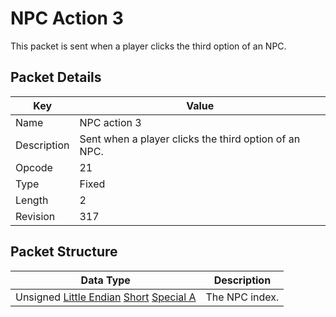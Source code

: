 # NPC Action 3
This packet is sent when a player clicks the third option of an NPC.

## Packet Details
| Key | Value |
|--|--|
| Name | NPC action 3 |
| Description | Sent when a player clicks the third option of an NPC. |
| Opcode | 21 |
| Type | Fixed |
| Length | 2 |
| Revision | 317 |

## Packet Structure
| Data Type | Description |
|--|--|
| Unsigned [Little Endian](/Data-Types.html#little-endian) [Short](/Data-Types.html#common-data-types) [Special A](/Data-Types.html#bespoke-data-types) | The NPC index. |
